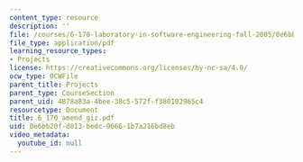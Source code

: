 ```yaml
---
content_type: resource
description: ''
file: /courses/6-170-laboratory-in-software-engineering-fall-2005/0e6bb20fd813bedc96661b7a216bd8eb_6_170_amend_giz.pdf
file_type: application/pdf
learning_resource_types:
- Projects
license: https://creativecommons.org/licenses/by-nc-sa/4.0/
ocw_type: OCWFile
parent_title: Projects
parent_type: CourseSection
parent_uid: 4878a83a-4bee-38c5-572f-f380102965c4
resourcetype: Document
title: 6_170_amend_giz.pdf
uid: 0e6bb20f-d813-bedc-9666-1b7a216bd8eb
video_metadata:
  youtube_id: null
---
```

